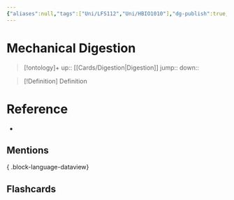 ```yaml
---
{"aliases":null,"tags":["Uni/LFS112","Uni/HBIO1010"],"dg-publish":true,"permalink":"/cards/mechanical-digestion/","dgPassFrontmatter":true}
---
```


# Mechanical Digestion

> [!ontology]+
> up:: [[Cards/Digestion\|Digestion]]
> jump:: 
> down:: 

> [!Definition] Definition
> 

# Reference
- 

## Mentions

{ .block-language-dataview}

## Flashcards
